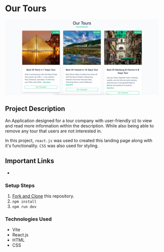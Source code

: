 # Our Tours

![Our Tours](public/our-tours-banner.png)

## Project Description

An Application designed for a tour company with user-friendly `UI` to view and read more information within the description. While also being able to remove any tour that users are not interested in.

In this project, `react.js` was used to created this landing page along with it's functionality. `CSS` was also used for styling.

## Important Links

-

### Setup Steps

1. [Fork and Clone](https://github.com/iamatos3/Our-Tours) this repository.
2. ```npm install```
3. ```npm run dev```

### Technologies Used

- Vite
- React.js
- HTML
- CSS